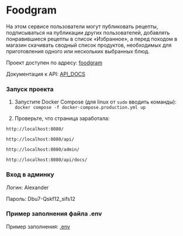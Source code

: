 # Foodgram

На этом сервисе пользователи могут публиковать рецепты, подписываться на публикации других пользователей, добавлять понравившиеся рецепты в список «Избранное», а перед походом в магазин скачивать сводный список продуктов, необходимых для приготовления одного или нескольких выбранных блюд.

Проект доступен по адресу: [foodgram](https://foodgramfoods.ddns.net/)

Документация к API: [API_DOCS](https://foodgramfoods.ddns.net/api/docs/)

### Запуск проекта

1. Запустите Docker Compose (для linux от `sudo` вводить команды): `docker compose -f docker-compose.production.yml up`

2. Проверьте, что страница заработала:

`http://localhost:8080/`

`http://localhost:8080/api/`

`http://localhost:8080/admin/`

`http://localhost:8080/api/docs/`

### Вход в админку

Логин: Alexander

Пароль: Dbu7-Qskf12_sifs12

### Пример заполнения файла .env

Пример заполнения: [.env](https://github.com/WolfMTK/foodgram-project-react/blob/master/.env.example)
